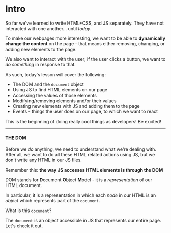 # Intro

So far we've learned to write HTML+CSS, and JS separately. They have not interacted with one another... until _today_.

  

To make our webpages more interesting, we want to be able to **dynamically change the content** on the page - that means either removing, changing, or adding new elements to the page.

  

We also want to interact with the user; if the user clicks a button, we want to _do something_ in response to that.

  

As such, today's lesson will cover the following:

  

-   The DOM and the `document` object
-   Using JS to find HTML elements on our page
-   Accessing the values of those elements
-   Modifying/removing elements and/or their values
-   Creating new elements with JS and adding them to the page
-   Events - things the user does on our page, to which we want to react

  

This is the beginning of doing really cool things as developers! Be excited!

  

----------

  

#### **THE DOM**

  

Before we _do_ anything, we need to understand what we're dealing with. After all, we want to do all these HTML related actions using JS, but we don't write any HTML in our JS files.

  

Remember this: **the way JS accesses HTML elements is through the DOM**

  

DOM stands for **D**ocument **O**bject **M**odel - it is a _representation_ of our HTML document.

  

In particular, it is a representation in which each _node_ in our HTML is an _object_ which represents part of the `document`.

  

What is this `document`?

  

The `document` is an object accessible in JS that represents our entire page. Let's check it out.
